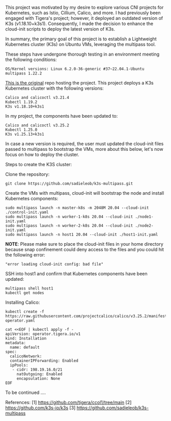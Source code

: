 This project was motivated by my desire to explore various CNI projects for Kubernetes, such as Istio, Cillium, Calico, and more. I had previously been engaged with Tigera's project; however, it deployed an outdated version of K3s (v1.18.10+k3s1). Consequently, I made the decision to enhance the cloud-init scripts to deploy the latest version of K3s.

In summary, the primary goal of this project is to establish a Lightweight Kubernetes cluster (K3s) on Ubuntu VMs, leveraging the multipass tool.

These steps have undergone thorough testing in an environment meeting the following conditions:
```
OS/Kernel versions: Linux 6.2.0-36-generic #37~22.04.1-Ubuntu
multipass 1.22.2
```
[This is the original](https://github.com/tigera/ccol1/tree/main) repo hosting the project. This project deploys a K3s Kubernetes cluster with the following versions:  
```
Calico and calicoctl v3.21.4
Kubectl 1.19.2
K3s v1.18.10+k3s1
```

In my project, the components have been updated to:
```
Calico and calicoctl v3.25.2
Kubectl 1.25.0
K3s v1.25.13+k3s1
```

In case a new version is required, the user must updated the cloud-init files passed to multipass to bootstrap the VMs, more about this below, 
let's now focus on how to deploy the cluster.

Steps to create the K3S cluster:

Clone the repository: 
```
git clone https://github.com/sadieleob/k3s-multipass.git
```

Create the VMs with multipass, cloud-init will bootstrap the node and install Kubernetes components:
```
sudo multipass launch -n master-k8s -m 2048M 20.04 --cloud-init ./control-init.yaml
sudo multipass launch -n worker-1-k8s 20.04 --cloud-init ./node1-init.yaml
sudo multipass launch -n worker-2-k8s 20.04 --cloud-init ./node2-init.yaml
sudo multipass launch -n host1 20.04 --cloud-init ./host1-init.yaml
```

**NOTE**: Please make sure to place the cloud-init files in your home directory because snap confinement could deny access to the files and you could hit the following error:
```
"error loading cloud-init config: bad file"
```

SSH into host1 and confirm that Kubernetes components have been updated: 
```
multipass shell host1
kubectl get nodes
```

Installing Calico:
```
kubectl create -f https://raw.githubusercontent.com/projectcalico/calico/v3.25.2/manifests/tigera-operator.yaml

cat <<EOF | kubectl apply -f -
apiVersion: operator.tigera.io/v1
kind: Installation
metadata:
  name: default
spec:
  calicoNetwork:
  containerIPForwarding: Enabled
  ipPools:
   - cidr: 198.19.16.0/21
     natOutgoing: Enabled
     encapsulation: None
EOF
```

To be continued ....

References:
[1] https://github.com/tigera/ccol1/tree/main
[2] https://github.com/k3s-io/k3s
[3] https://github.com/sadieleob/k3s-multipass
